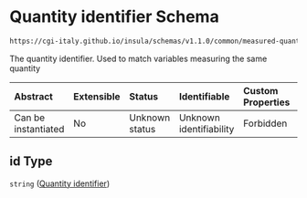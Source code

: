 # Quantity identifier Schema

```txt
https://cgi-italy.github.io/insula/schemas/v1.1.0/common/measured-quantity.schema.json#/properties/id
```

The quantity identifier. Used to match variables measuring the same quantity

| Abstract            | Extensible | Status         | Identifiable            | Custom Properties | Additional Properties | Access Restrictions | Defined In                                                                                             |
| :------------------ | :--------- | :------------- | :---------------------- | :---------------- | :-------------------- | :------------------ | :----------------------------------------------------------------------------------------------------- |
| Can be instantiated | No         | Unknown status | Unknown identifiability | Forbidden         | Allowed               | none                | [measured-quantity.schema.json\*](schemas/common/measured-quantity.schema.json) |

## id Type

`string` ([Quantity identifier](measured-quantity-properties-quantity-identifier.md))
